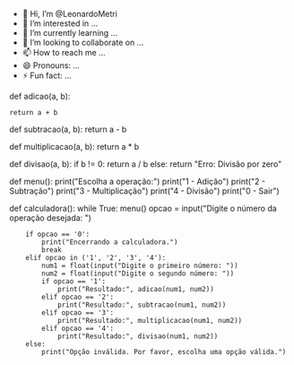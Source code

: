- 👋 Hi, I’m @LeonardoMetri
- 👀 I’m interested in ...
- 🌱 I’m currently learning ...
- 💞️ I’m looking to collaborate on ...
- 📫 How to reach me ...
- 😄 Pronouns: ...
- ⚡ Fun fact: ...

<!---
LeonardoMetri/LeonardoMetri is a ✨ special ✨ repository because its `README.md` (this file) appears on your GitHub profile.
You can click the Preview link to take a look at your changes.
---> def adicao(a, b):
    return a + b

def subtracao(a, b):
    return a - b

def multiplicacao(a, b):
    return a * b

def divisao(a, b):
    if b != 0:
        return a / b
    else:
        return "Erro: Divisão por zero"

def menu():
    print("Escolha a operação:")
    print("1 - Adição")
    print("2 - Subtração")
    print("3 - Multiplicação")
    print("4 - Divisão")
    print("0 - Sair")

def calculadora():
    while True:
        menu()
        opcao = input("Digite o número da operação desejada: ")

        if opcao == '0':
            print("Encerrando a calculadora.")
            break
        elif opcao in ('1', '2', '3', '4'):
            num1 = float(input("Digite o primeiro número: "))
            num2 = float(input("Digite o segundo número: "))
            if opcao == '1':
                print("Resultado:", adicao(num1, num2))
            elif opcao == '2':
                print("Resultado:", subtracao(num1, num2))
            elif opcao == '3':
                print("Resultado:", multiplicacao(num1, num2))
            elif opcao == '4':
                print("Resultado:", divisao(num1, num2))
        else:
            print("Opção inválida. Por favor, escolha uma opção válida.")
